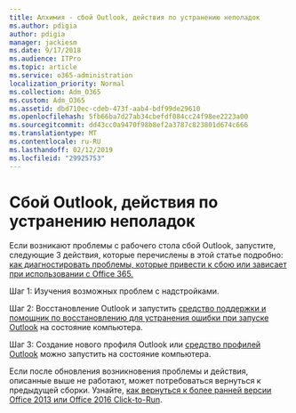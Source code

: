 ```yaml
---
title: Алхимия - сбой Outlook, действия по устранению неполадок
ms.author: pdigia
author: pdigia
manager: jackiesm
ms.date: 9/17/2018
ms.audience: ITPro
ms.topic: article
ms.service: o365-administration
localization_priority: Normal
ms.collection: Adm_O365
ms.custom: Adm_O365
ms.assetid: dbd710ec-cdeb-473f-aab4-bdf99de29610
ms.openlocfilehash: 5fb66ba7d27ab34cbefdf084cc24f98ee2223a00
ms.sourcegitcommit: dd43cc0a9470f98b8ef2a3787c823801d674c666
ms.translationtype: MT
ms.contentlocale: ru-RU
ms.lasthandoff: 02/12/2019
ms.locfileid: "29925753"
---
```

# <a name="outlook-crash-troubleshooting-steps"></a>Сбой Outlook, действия по устранению неполадок

Если возникают проблемы с рабочего стола сбой Outlook, запустите, следующие 3 действия, которые перечислены в этой статье подробно: [как диагностировать проблемы, которые привести к сбою или зависает при использовании с Office 365.](https://support.microsoft.com/help/2413813/how-to-troubleshoot-issues-that-cause-outlook-to-crash-or-hang-when-us)
  
Шаг 1: Изучения возможных проблем с надстройками.
  
Шаг 2: Восстановление Outlook и запустить [средство поддержки и помощник по восстановлению для устранения ошибки при запуске Outlook](https://aka.ms/SaRA-OutlookWontStart) на состояние компьютера. 
  
Шаг 3: Создание нового профиля Outlook или [средство профилей Outlook](https://aka.ms/SaRA-OutlookSetupProfile) можно запустить на состояние компьютера. 
  
Если после обновления возникновения проблемы и действия, описанные выше не работают, может потребоваться вернуться к предыдущей сборки. Узнайте, [как вернуться к более ранней версии Office 2013 или Office 2016 Click-to-Run](https://support.microsoft.com/help/2770432).
  

